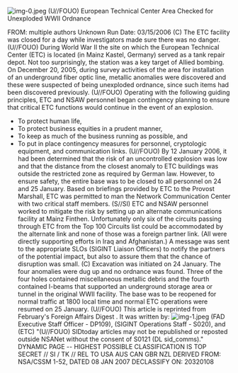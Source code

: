 ![img-0.jpeg](img-0.jpeg)
(U//FOUO) European Technical Center Area Checked for Unexploded WWII Ordnance

FROM: multiple authors
Unknown
Run Date: 03/15/2006
(C) The ETC facility was closed for a day while investigators made sure there was no danger.
(U//FOUO) During World War II the site on which the European Technical Center (ETC) is located (in Mainz Kastel, Germany) served as a tank repair depot. Not too surprisingly, the station was a key target of Allied bombing. On December 20, 2005, during survey activities of the area for installation of an underground fiber optic line, metallic anomalies were discovered and these were suspected of being unexploded ordnance, since such items had been discovered previously.
(U//FOUO) Operating with the following guiding principles, ETC and NSAW personnel began contingency planning to ensure that critical ETC functions would continue in the event of an explosion.

- To protect human life,
- To protect business equities in a prudent manner,
- To keep as much of the business running as possible, and
- To put in place contingency measures for personnel, cryptologic equipment, and communication links.
(U//FOUO) By 12 January 2006, it had been determined that the risk of an uncontrolled explosion was low and that the distance from the closest anomaly to ETC buildings was outside the restricted zone as required by German law. However, to ensure safety, the entire base was to be closed to all personnel on 24 and 25 January. Based on briefings provided by ETC to the Provost Marshall, ETC was permitted to man the Network Communication Center with two critical staff members.
(S//SI) ETC and NSAW personnel worked to mitigate the risk by setting up an alternate communications facility at Mainz Finthen. Unfortunately only six of the circuits passing through ETC from the Top 100 Circuits list could be accommodated by the alternate link and none of those was a foreign partner link. (All were directly supporting efforts in Iraq and Afghanistan.) A message was sent to the appropriate SLOs (SIGINT Liaison Officers) to notify the partners of the potential impact, but also to assure them that the chance of disruption was small.
(C) Excavation was initiated on 24 January. The four anomalies were dug up and no ordnance was found. Three of the four holes contained miscellaneous metallic debris and the fourth contained I-beams that supported an underground storage area or tunnel in the original WWII facility. The base was to be reopened for normal traffic at 1800 local time and normal ETC operations were resumed on 25 January.
(U//FOUO) This article is reprinted from February's Foreign Affairs Digest . It was written by:
![img-1.jpeg](img-1.jpeg)
(FAD Executive Staff Officer - DP109),
(SIGINT Operations Staff - S020), and
(ETC)
"(U//FOUO) SIDtoday articles may not be republished or reposted outside NSANet without the consent of S0121 (DL sid_comms)."
DYNAMIC PAGE -- HIGHEST POSSIBLE CLASSIFICATION IS TOP SECRET // SI / TK // REL TO USA AUS CAN GBR NZL
DERIVED FROM: NSA/CSSM 1-52, DATED 08 JAN 2007 DECLASSIFY ON: 20320108
